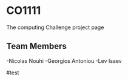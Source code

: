 # CO1111
The computing Challenge project page

## Team Members
-Nicolas Nouhi
-Georgios Antoniou
-Lev Isaev

#test
